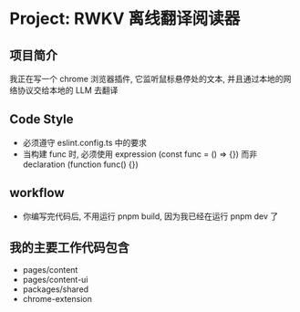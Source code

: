 # Project: RWKV 离线翻译阅读器

## 项目简介

我正在写一个 chrome 浏览器插件, 它监听鼠标悬停处的文本, 并且通过本地的网络协议交给本地的 LLM 去翻译

## Code Style

- 必须遵守 eslint.config.ts 中的要求
- 当构建 func 时, 必须使用 expression (const func = () => {}) 而非 declaration (function func() {})

## workflow

- 你编写完代码后, 不用运行 pnpm build, 因为我已经在运行 pnpm dev 了

## 我的主要工作代码包含

- pages/content
- pages/content-ui
- packages/shared
- chrome-extension
